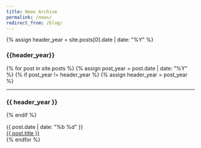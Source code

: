 ```yaml
---
title: News Archive
permalink: /news/
redirect_from: /blog/
---
```


<div>
{% assign header_year = site.posts[0].date | date: "%Y" %}
<h3>{{header_year}}</h3>
{% for post in site.posts %}
  {% assign post_year = post.date | date: "%Y" %}
  {% if post_year != header_year %}
    {% assign header_year = post_year %}
    <hr>
    <h3>{{ header_year }}</h3>
  {% endif %}
  <div class="row" style="margin-top: 15px">
    <div class="col-md-1">{{ post.date | date: "%b %d" }}</div>
    <div class="col-md-10"><a href="{{ site.baseurl }}{{ post.url }}">{{ post.title }}</a></div>
  </div>
{% endfor %}
</div>
